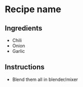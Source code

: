 # Recipe name

## Ingredients

- Chili
- Onion
- Garlic


## Instructions

- Blend them all in blender/mixer
